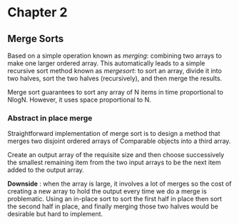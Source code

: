 # Chapter 2

## Merge Sorts

Based on a simple operation known as *merging*: combining two arrays to make one larger ordered array. This automatically
leads to a simple recursive sort method known as *mergesort*: to sort an array, divide it into two halves, sort the two
halves (recursively), and then merge the results.

Merge sort guarantees to sort any array of N items in time proportional to NlogN. However, it uses space proportional
to N.

### Abstract in place merge

Straightforward implementation of merge sort is to design a method that merges two disjoint ordered arrays of Comparable
objects into a third array. 

Create an output array of the requisite size and then choose successively the smallest remaining item from the two input
arrays to be the next item added to the output array.

**Downside** : when the array is large, it involves a lot of merges so the cost of creating a new array to hold the 
output every time we do a merge is problematic. Using an in-place sort to sort the first half in place then sort the second
half in place, and finally merging those two halves would be desirable but hard to implement.

